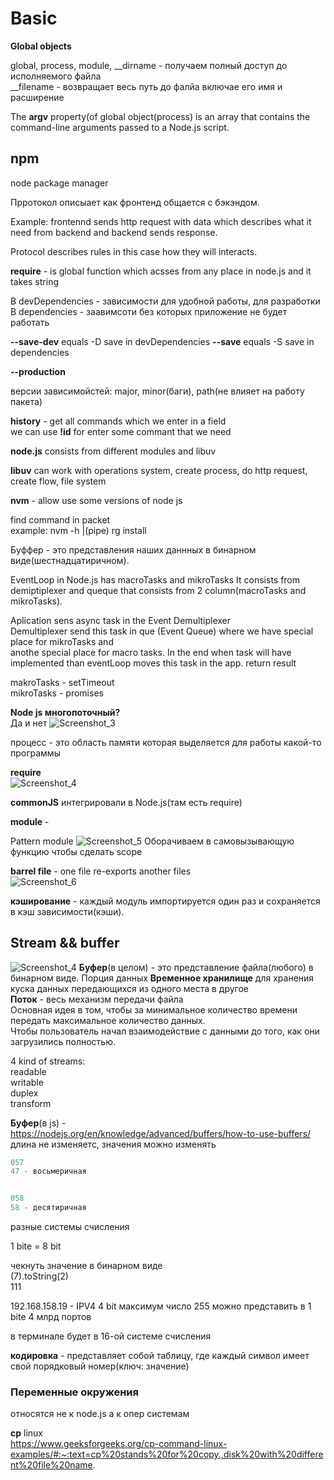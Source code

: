 # Basic

**Global objects**

global, process, module,
__dirname - получаем полный доступ до исполняемого файла  
__filename - возвращает весь путь до фалйа включае его имя и расширение  

The **argv** property(of global object(process) is an array that contains the command-line arguments passed to a Node.js script.


## npm

node package manager

Прротокол описыает как фронтенд общается с бэкэндом.

Example: frontennd sends http request with data which describes what it need from backend and backend sends response.

Protocol describes rules in this case how they will interacts.

**require** - is global function which acsses from any place in node.js and it takes string

В devDependencies - зависимости для  удобной работы, для разработки 
В dependencies - заавимсоти без которых приложение не будет работать

**--save-dev**  equals -D save in devDependencies
**--save** equals -S save in dependencies

**--production**

версии зависимойстей: major, minor(баги), path(не влияет на работу пакета)

**history** - get all commands which we enter in a field  
we can use **!id** for enter some commant that we need

**node.js** consists from different modules and libuv

**libuv** can work with operations system, create process, do http request, create flow, file system

**nvm** - allow use some versions of node js

find command in packet    
example: nvm -h |(pipe) rg install

Буффер - это представления наших даннных в бинарном виде(шестнадцатиричном).

EventLoop in Node.js has macroTasks and mikroTasks
It consists from demiptiplexer and queque that consists from 2 column(macroTasks and mikroTasks).

Aplication sens async task in the Event Demultiplexer  
Demultiplexer send this task in que (Event Queue) where we have special place for mikroTasks and  
anothe special place for macro tasks.
In the end when task will have implemented than eventLoop moves this task in the app. return result

makroTasks - setTimeout  
mikroTasks - promises


**Node js многопоточный?**  
Да и нет
![Screenshot_3](https://user-images.githubusercontent.com/66359081/172872158-06be9bb0-1f8c-43c0-9478-60ac0f737e3e.png)

процесс - это область  памяти которая выделяется для работы какой-то программы

**require**  
![Screenshot_4](https://user-images.githubusercontent.com/66359081/172889772-bad5a88b-c28c-4693-94e0-7d8ff5d364b2.png)

**commonJS** интегрировали в Node.js(там есть require)


**module** - 

Pattern module 
![Screenshot_5](https://user-images.githubusercontent.com/66359081/172891225-2cb0ac02-a884-4d16-be5f-3ef19822ed2d.png)
Оборачиваем в самовызывающую функцию чтобы сделать scope


**barrel file** - one file re-exports another files  
![Screenshot_6](https://user-images.githubusercontent.com/66359081/172895716-f7981e05-6191-47ca-93c2-8627a50a1bb0.png)

**кэширование** - каждый модуль импортируется один раз и сохраняется в кэш зависимости(кэши).

## Stream && buffer
![Screenshot_4](https://user-images.githubusercontent.com/66359081/174285836-2483294c-61eb-4995-9595-64023b5edd89.png)
**Буфер**(в целом) - это представление файла(любого) в бинарном виде.
Порция данных
**Временное хранилище** для хранения куска данных передающихся  из одного места в другое  
**Поток** - весь механизм передачи файла  
Основная идея в том, чтобы за минимальное количество времени передать максимальное количество данных.  
Чтобы пользователь начал взаимодействие с данными до того, как они загрузились полностью.  

4 kind of streams:  
readable  
writable  
duplex  
transform

**Буфер**(в js) -    
https://nodejs.org/en/knowledge/advanced/buffers/how-to-use-buffers/
длина не изменяетс, значения можно изменять



```js
057
47 - восьмеричная


058
58 - десятиричная
```
разные системы счисления

1 bite = 8 bit

чекнуть значение в бинарном виде  
(7).toString(2)  
111

192.168.158.19  - IPV4
4 bit
максимум  число 255 можно представить в 1 bite
4 млрд портов

в терминале будет в 16-ой системе счисления

**кодировка** - представляет собой таблицу, где каждый символ имеет свой порядковый номер(ключ: значение)


### Переменные окружения  

относятся не к node.js а к опер системам  


**cp** linux  
https://www.geeksforgeeks.org/cp-command-linux-examples/#:~:text=cp%20stands%20for%20copy.,disk%20with%20different%20file%20name.









